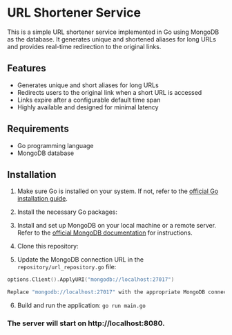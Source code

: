 # URL Shortener Service

This is a simple URL shortener service implemented in Go using MongoDB as the database. It generates unique and shortened aliases for long URLs and provides real-time redirection to the original links.

## Features

- Generates unique and short aliases for long URLs
- Redirects users to the original link when a short URL is accessed
- Links expire after a configurable default time span
- Highly available and designed for minimal latency

## Requirements

- Go programming language
- MongoDB database

## Installation

1. Make sure Go is installed on your system. If not, refer to the [official Go installation guide](https://golang.org/doc/install).

2. Install the necessary Go packages:


3. Install and set up MongoDB on your local machine or a remote server. Refer to the [official MongoDB documentation](https://docs.mongodb.com/manual/installation/) for instructions.

4. Clone this repository:


5. Update the MongoDB connection URL in the `repository/url_repository.go` file:

```go
options.Client().ApplyURI("mongodb://localhost:27017")

Replace "mongodb://localhost:27017" with the appropriate MongoDB connection URL.
```

6. Build and run the application:
    ```go run main.go```


### The server will start on http://localhost:8080.

